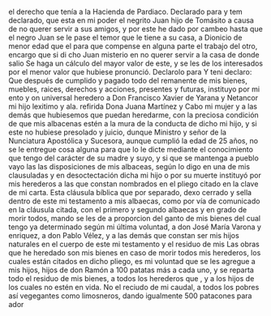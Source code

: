 el derecho que tenía a la Hacienda de Pardiaco. Declarado para
y tem declarado, que esta en mi poder el negrito Juan hijo de Tomásito a causa de no querer servir a sus amigos, y por este he
dado por cambeo hasta que el negro Juan se le pase el temor que le tiene a su casa, a Dionicio de menor edad que el para que compense en alguna parte el trabajo del otro, encargo que si di cho Juan misterio en no querer servir a la casa de donde salio
Se haga un cálculo del mayor valor de este, y se les de los interesados por el menor valor que hubiese pronunció. Declarolo para
Y teni declaro: Que después de cumplido y pagado todo del remanente de mis bienes, muebles, raices, derechos y acciones, presentes y futuras, instituyo por mi ento y on universal heredero a Don Francisco Xavier de Yarana y Netancor mi hijo lexitimo y ala.
refirida Dona Juana Martínez y Cabo mi mujer y a las demás que hubiesemos que puedan heredarme, con la preciosa condición de que mis albacenas estén a la mura de la conducta de dicho mi hijo, y si este no hubiese presolado y juicio, dunque
Ministro y señor de la Nunciatura Apostólica y Sucesora, aunque cumplió la edad de 25 años, no se le entregue cosa alguna para que lo le dicte mediante el conocimiento que tengo del carácter de su madre y suyo, y si que se mantenga a pueblo vayo las
las disposiciones de mis albaceas, según lo digo en una de mis clausuladas y en desoctectación dicha mi hijo o por su muerte instituyó por mis herederos a las que constan nombrados en el pliego citado en la clave de mi carta.
Esta cláusula bíblica que por separado, dexo cerrado y sella dentro de este mi testamento a mis albaecas, como por vía de comunicado en la cláusula citada, con el primero y segundo albaecas y en grado de morir todos, mando se les de a proporcion
del ganto de mis bienes del cual tengo ya determinado según mi última voluntad, a don José María Varona y enriquez, a don Pablo Vélez, y a las demás que constan ser mis hijos naturales en el cuerpo de este mi testamento y el residuo de mis
Las obras que he heredado son mis bienes en caso de morir todos mis herederos, los cuales están citados en dicho pliego, es mi voluntad que se les agregue a mis hijos, hijos de don Ramón a 100 patatas más a cada uno, y se reparta todo el residuo de mis bienes, a todos los herederos que , y a los hijos de los cuales no estén en vida.
No el reciudo de mi caudal, a todos los pobres así vegegantes como limosneros, dando igualmente 500 patacones para ador